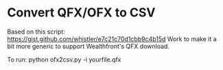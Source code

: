 # Convert QFX/OFX to CSV

Based on this script: https://gist.github.com/whistler/e7c21c70d1cbb9c4b15d
Work to make it a bit more generic to support Wealthfront's QFX download.

To run:
python ofx2csv.py -i yourfile.qfx